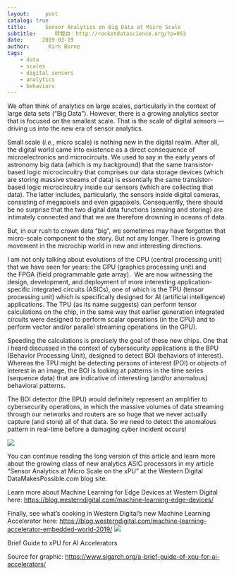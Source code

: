 ```yaml
---
layout:     post
catalog: true
title:      Sensor Analytics on Big Data at Micro Scale
subtitle:      转载自：http://rocketdatascience.org/?p=953
date:      2019-03-19
author:      Kirk Borne
tags:
    - data
    - scales
    - digital sensors
    - analytics
    - behaviors
---
```


We often think of analytics on large scales, particularly in the context of large data sets (“Big Data”). However, there is a growing analytics sector that is focused on the smallest scale. That is the scale of digital sensors — driving us into the new era of sensor analytics.

Small scale (*i.e.,* micro scale) is nothing new in the digital realm. After all, the digital world came into existence as a direct consequence of microelectronics and microcircuits. We used to say in the early years of astronomy big data (which is my background) that the same transistor-based logic microcircuitry that comprises our data storage devices (which are storing massive streams of data) is essentially the same transistor-based logic microcircuitry inside our sensors (which are collecting that data). The latter includes, particularly, the sensors inside digital cameras, consisting of megapixels and even gigapixels. Consequently, there should be no surprise that the two digital data functions (sensing and storing) are intimately connected and that we are therefore drowning in oceans of data.

But, in our rush to crown data “big”, we sometimes may have forgotten that micro-scale component to the story. But not any longer. There is growing movement in the microchip world in new and interesting directions.

I am not only talking about evolutions of the CPU (central processing unit) that we have seen for years: the GPU (graphics processing unit) and the FPGA (field programmable gate array).  We are now witnessing the design, development, and deployment of more interesting application-specific integrated circuits (ASICs), one of which is the TPU (tensor processing unit) which is specifically designed for AI (artificial intelligence) applications. The TPU (as its name suggests) can perform tensor calculations on the chip, in the same way that earlier generation integrated circuits were designed to perform scalar operations (in the CPU) and to perform vector and/or parallel streaming operations (in the GPU).

Speeding the calculations is precisely the goal of these new chips. One that I heard discussed in the context of cybersecurity applications is the BPU (Behavior Processing Unit), designed to detect BOI (behaviors of interest). Whereas the TPU might be detecting persons of interest (POI) or objects of interest in an image, the BOI is looking at patterns in the time series (sequence data) that are indicative of interesting (and/or anomalous) behavioral patterns.

The BOI detector (the BPU) would definitely represent an amplifier to cybersecurity operations, in which the massive volumes of data streaming through our networks and routers are so huge that we never actually capture (and store) all of that data. So we need to detect the anomalous pattern in real-time before a damaging cyber incident occurs!

![](http://rocketdatascience.org/wp-content/uploads/2019/03/hr4-priyadarshi-kunal.png)


You can continue reading the long version of this article and learn more about the growing class of new analytics ASIC processors in my article “Sensor Analytics at Micro Scale on the xPU” at the Western Digital DataMakesPossible.com blog site.

Learn more about Machine Learning for Edge Devices at Western Digital here: https://blog.westerndigital.com/machine-learning-edge-devices/

Finally, see what’s cooking in Western Digital’s new Machine Learning Accelerator here: https://blog.westerndigital.com/machine-learning-accelerator-embedded-world-2019/
![](http://rocketdatascience.org/wp-content/uploads/2019/03/AdobeStock_10252540-1024x683.jpeg)


Brief Guide to xPU for AI Accelerators

Source for graphic: https://www.sigarch.org/a-brief-guide-of-xpu-for-ai-accelerators/
